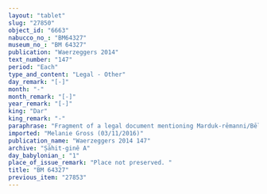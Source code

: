 ```yaml
---
layout: "tablet"
slug: "27850"
object_id: "6663"
nabucco_no_: "BM64327"
museum_no_: "BM 64327"
publication: "Waerzeggers 2014"
text_number: "147"
period: "Each"
type_and_content: "Legal - Other"
day_remark: "[-]"
month: "-"
month_remark: "[-]"
year_remark: "[-]"
king: "Dar"
king_remark: "-"
paraphrase: "Fragment of a legal document mentioning Marduk-rēmanni/Bēl-uballiṭ//Ṣāhit-gin&ecirc;, scribe of Ebabbar (<em>ṭup&scaron;ar Ebabbar</em>), in connection with 22 kor (3,960 l) of salt meant for the regular offerings (<em>sattukku</em>) of &Scaron;ama&scaron;. The record is apart from (<em>elat</em>) 2 oxen and 6 kor (1,080 l) of barley. The remainder of the tablet, including the witness list and the date formula, are not preserved.<br /> &nbsp;"
imported: "Melanie Gross (03/11/2016)"
publication_name: "Waerzeggers 2014 147"
archive: "Ṣāhit-ginê A"
day_babylonian_: "1"
place_of_issue_remark: "Place not preserved. "
title: "BM 64327"
previous_item: "27853"
---
```

